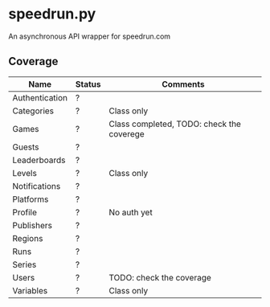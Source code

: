 # speedrun.py

An asynchronous API wrapper for speedrun.com

## Coverage

| Name          | Status | Comments                                  |
|---------------|--------|-------------------------------------------|
| Authentication| ?      |                                           |
| Categories    | ?      | Class only                                |
| Games         | ?      | Class completed, TODO: check the coverege |
| Guests        | ?      |                                           |
| Leaderboards  | ?      |                                           |
| Levels        | ?      | Class only                                |
| Notifications | ?      |                                           |
| Platforms     | ?      |                                           |
| Profile       | ?      | No auth yet                               |
| Publishers    | ?      |                                           |
| Regions       | ?      |                                           |
| Runs          | ?      |                                           |
| Series        | ?      |                                           |
| Users         | ?      | TODO: check the coverage                  |
| Variables     | ?      | Class only                                |
